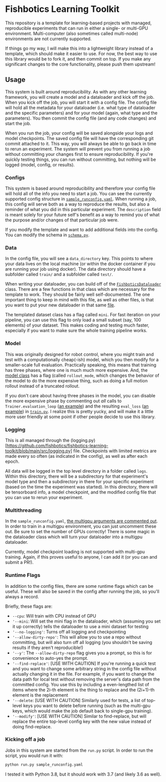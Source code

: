 # Fishbotics Learning Toolkit
This repository is a template for learning-based projects with managed, reproducible experiments that can run in either a single- or multi-GPU environment. 
Multi-computer (also sometimes called multi-node) environments are not currently supported.

If things go my way, I will make this into a lightweight library instead of a template, which should make it easier to use. For now, the best way to use this library would be to fork it, and then commit on top. If you make any significant changes to the core functionality, please push them upstream!


## Usage

This system is built around reproducibility. As with any other learning framework, you will create a model and a dataloader and kick off the job. When you kick off the job, you will start it with a config file. 
The config file will hold all the metadata for your dataloader (i.e. what type of dataloader and the specific parameters) and for your model 
(again, what type and the parameters). You then commit the config file (and any code changes) and start the job. 

When you run the job, your config will be saved alongside your logs and model checkpoints. The saved config file will have the corresponding git commit attached to it. 
This way, you will always be able to go back in time to rerun an experiment. 
The system will prevent you from running a job without committing your changes first to ensure reproducibility. 
If you're quickly testing things, you can run without committing, but nothing will be logged (model, config, or results).

### Configs
This system is based around reproducibility and therefore your config file will hold all of the info you need to start a job. You can see the currently supported config structure in [`sample_runconfig.yaml`](https://github.com/fishbotics/fishbotics-learning-toolkit/blob/main/sample_runconfig.yaml). 
When running a job, this config will serve both as a way to reproduce the results, but also a reminder of what you did in this particular experiment. 
The `description` field is meant solely for your future self's benefit as a way to remind you of what the purpose and/or changes of that particular job were.

If you modify the template and want to add additional fields into the config. You can modify the schema in [`schema.py`](https://github.com/fishbotics/fishbotics-learning-toolkit/blob/main/src/schema.py).

### Data

In the config file, you will see a `data_directory` key. This points to where your data lives on the local machine 
(or within the docker container if you are running your job using docker). The data directory should have a subfolder called `train/` and a subfolder called `test/`.

When writing your dataloader, you can build off of the [`FishboticsDataloader`](https://github.com/fishbotics/fishbotics-learning-toolkit/blob/main/src/data_loader.py#L41) class. 
There are a few functions in that class which are necessary for the template to work. They should be fairly well self-documented. 
The one important thing to keep in mind with this file, as well as other files, is that you want to put your new dataloader in that same [file](https://github.com/fishbotics/fishbotics-learning-toolkit/blob/main/src/data_loader.py).

The templated dataset class has a flag called `mini`. For fast iteration on your pipeline, you can use this flag to only load a small subset (say, 100 elements) of your dataset. This makes coding and testing much faster, especially if you want to make sure the whole training pipeline works.

### Model

This was originally designed for robot control, where you might train and test with a computationally cheap(-ish) model, which you then modify for a smaller-scale full evaluation.
Practically speaking, this means that training has three phases, where one is much much more expensive. And, the [model class](https://github.com/fishbotics/fishbotics-learning-toolkit/blob/main/src/model.py) has a flag (called `rollout_mode`, which changes the behavior of the model 
to do the more expensive thing, such as doing a full motion rollout instead of a truncated rollout.

If you don't care about having three phases in the model, you can disable the more expensive phase by commenting out _all_ calls to `Trainer.evaluation_loop` ([an example](https://github.com/fishbotics/fishbotics-learning-toolkit/blob/main/src/train.py#L109)) and the resulting `eval_loss` ([an example](https://github.com/fishbotics/fishbotics-learning-toolkit/blob/main/src/train.py#L124))
 in [`train.py`](https://github.com/fishbotics/fishbotics-learning-toolkit/blob/main/src/train.py).
I realize this is pretty yucky, and will make it a little more user friendly at some point if other people decide to use this library.

### Logging
This is all managed through the (logging.py)[https://github.com/fishbotics/fishbotics-learning-toolkit/blob/main/src/logging.py] file. Checkpoints with limited metrics are made every so often (as indicated in the config), as well as after each epoch. 

All data will be logged in the top level directory in a folder called `logs`. Within this directory, there will be a subdirectory for that experiment's model type and then a subdirectory in there for your specific experiment (based on the time the experiment was started). In this directory, there will be tensorboard info, a model checkpoint, and the modified config file that you can use to rerun your experiment.

### Multithreading
In the `sample_runconfig.yaml`, [the multigpu arguments are commented out](https://github.com/fishbotics/fishbotics-learning-toolkit/blob/main/sample_runconfig.yaml#L18). 
In order to train in a multigpu environment, you can just uncomment these out. Be sure to set the number of GPUs correctly! There is some magic in the dataloader class which will turn your dataloader into a multigpu dataloader. 

Currently, model checkpoint loading is not supported with multi-gpu training. Again, if this proves useful to anyone, I can add it (or you can and submit a PR!).

### Runtime Flags
In addition to the config files, there are some runtime flags which can be useful. These will also be saved in the config after running the job, so you'll always a record.

Briefly, these flags are:

- `--cpu`: Will train with CPU instead of GPU
- `'--mini`: Will set the mini flag in the dataloader, which (assuming you set it up correctly) tells the dataloader to use a mini dataset for testing
- `'--no-logging'`: Turns off all logging and checkpointing
- `'--allow-dirty-repo'`: This will allow you to use a repo without committing, but will also turn off all logging (you shouldn't be saving results if they aren't reproducible!)
- `'--y'`: The `--allow-dirty-repo` flag gives you a prompt, so this is for convenience to auto-yes the prompt.
- `'--find-replace'`: [USE WITH CAUTION] If you're running a quick test and you want to change some arbitrary string in the config file without actually changing it in the file. For example, if you want to change the data path for local test without removing the server's data path from the committed config. You use this by including a even-lengthed list of items where the 2i-th element is the thing to replace and the (2i+1)-th element is the replacement 
- `'--delete`: [USE WITH CAUTION] Similarly used for tests, a list of top-level keys you want to delete before running (such as the multi-gpu keys, which would make the job default back to single-gpu training).
- `'--modify'`: [USE WITH CAUTION] Similar to find-replace, but will replace the entire top-level config key with the new value instead of doing find-replace.

### Kicking off a job
Jobs in this system are started from the `run.py` script. In order to run the script, you would run it with:

```bash
python run.py sample_runconfig.yaml
```

I tested it with Python 3.8, but it should work with 3.7 (and likely 3.6 as well). 
